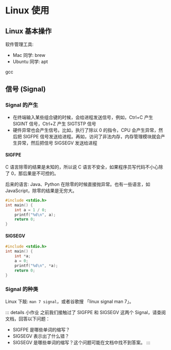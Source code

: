# Linux 使用

## Linux 基本操作

软件管理工具:
- Mac 同学: brew
- Ubuntu 同学: apt

gcc

## 信号 (Signal)
### Signal 的产生
- 在终端输入某些组合键的时候，会给进程发送信号，例如，Ctrl+C 产生 SIGINT 信号，Ctrl+Z 产生 SIGTSTP 信号
- 硬件异常也会产生信号。比如，执行了除以 0 的指令，CPU 会产生异常，然后把 SIGFPE 信号发送给进程。再如，访问了非法内存，内存管理模块就会产生异常，然后把信号 SIGSEGV 发送给进程

#### SIGFPE
C 语言除零的结果是未知的，所以说 C 语言不安全，如果程序员写代码不小心除了 0，那后果是不可控的。

后来的语言: Java、Python 在除零的时候直接抛异常。也有一些语言，如 JavaScript，除零的结果是无穷大。

```c
#include <stdio.h>
int main() {
    int a = 1 / 0;
    printf("%d\n", a);
    return 0;
}
```

#### SIGSEGV
```c
#include <stdio.h>
int main() {
    int *a;
    a = 0;
    printf("%d\n", *a);
    return 0;
}
```

### Signal 的种类
Linux 下敲: `man 7 signal`，或者谷歌搜 「linux signal man 7」。

::: details 小作业
之前我们接触过了 SIGFPE 和 SIGSEGV 这两个 Signal，请查阅文档，回答以下问题：
- SIGFPE 是哪些单词的缩写？
- SIGSEGV 表示出了什么错？
- SIGSEGV 是哪些单词的缩写？这个问题可能在文档中找不到答案。
:::
